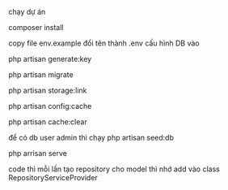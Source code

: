 chạy dự án

composer install

copy file env.example đổi tên thành .env cấu hình DB vào

php artisan generate:key

php artisan migrate

php artisan storage:link

php artisan config:cache

php artisan cache:clear

để có db user admin thì chạy
php artisan seed:db

php arrisan serve

code thì mỗi lần tạo repository cho model thì nhớ add vào class RepositoryServiceProvider
